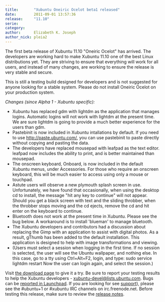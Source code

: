 ```yaml
---
title:       "Xubuntu Oneiric Ocelot beta1 released"
date:        2011-09-01 13:57:36
release:     "11.10"
serie:       
category:    
author:      Elizabeth K. Joseph
author_nick: pleia2
---
```


The first beta release of Xubuntu 11.10 "Oneiric Ocelot" has arrived. The developers are working hard to make Xubuntu 11.10 one of the best Linux distributions yet. They are striving to ensure that everything will work for all users, and instead of many changes, are working to ensure the release is very stable and secure.

This is still a testing build designed for developers and is not suggested for anyone looking for a stable system. Please do not install Oneiric Ocelot on your production system.

*Changes (since Alpha 1 - Xubuntu specific):*

- Xubuntu has replaced gdm with lightdm as the application that manages logins. Automatic logins will not work with lightdm at the present time. We are sure lightdm is going to provide a much better experience for the users than gdm.
- Pastebinit is now included in Xubuntu intallations by default. If you need to use http://paste.ubuntu.com/, you can use pastebinit to paste directly without copying and pasting the data.
- The developers have replaced mousepad with leafpad as the text editor. leafpad now includes the ability to print, and is better maintained than mousepad.
- The onscreen keyboard, Onboard, is now included in the default Xubuntu menus, under Accessories. For those who require an onscreen keyboard, this will be much easier to access using only a mouse or touchpad.
- Astute users will observe a new plymouth splash screen in use. Unfortunately, we have found that occasionally, when using the desktop cd to install, the message "hit any key to continue" will not appear. Should you get a black screen with text and the sliding throbber, when the throbber stops moving and the cd ejects, remove the cd and hit enter on the keyboard to continue.
- Bluetooth does not work at the present time in Xubuntu. Please see the bug below. A workaround is to install 'blueman' to manage bluetooth.
- The Xubuntu developers and contributors had a discussion about replacing the Gimp with an application to assist with digital photos. As a result, gThumb has been added to the default installation. This application is designed to help with image transformations and viewing.
- (Users must select a session when logging in the first time. If no session is selected, the user will see the Ubuntu wallpaper, and nothing else. In this case, go to a tty using Ctrl+Alt+F2, login, and type: sudo service lightdm restart Now the user can login again, and select the session.)

Visit [the download page](http://cdimage.ubuntu.com/xubuntu/releases/11.10/beta-1/) to give it a try. Be sure to report your testing results to help the Xubuntu developers - xubuntu-devel@lists.ubuntu.com. Bugs can be [reported in Launchpad](https://launchpad.net/ubuntu/+filebug/). If you are looking for see [support](/help)), please see the #ubuntu+1 or #xubuntu IRC channels on irc.freenode.net. Before testing this release, make sure to review the [release notes](https://wiki.ubuntu.com/OneiricOcelot/TechnicalOverview).
